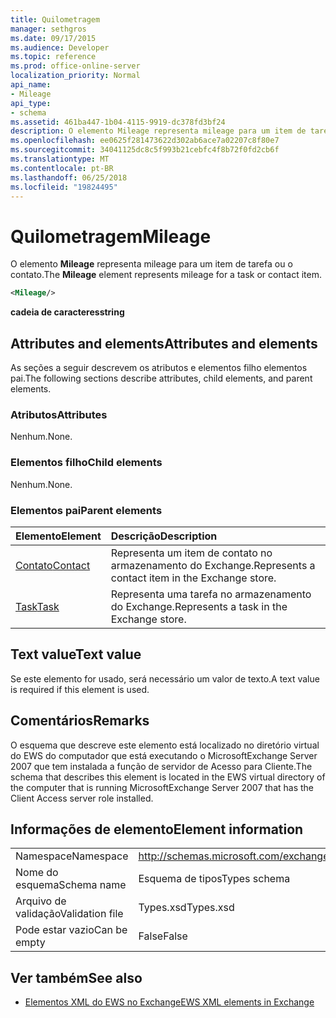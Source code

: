 ```yaml
---
title: Quilometragem
manager: sethgros
ms.date: 09/17/2015
ms.audience: Developer
ms.topic: reference
ms.prod: office-online-server
localization_priority: Normal
api_name:
- Mileage
api_type:
- schema
ms.assetid: 461ba447-1b04-4115-9919-dc378fd3bf24
description: O elemento Mileage representa mileage para um item de tarefa ou o contato.
ms.openlocfilehash: ee0625f281473622d302ab6ace7a02207c8f80e7
ms.sourcegitcommit: 34041125dc8c5f993b21cebfc4f8b72f0fd2cb6f
ms.translationtype: MT
ms.contentlocale: pt-BR
ms.lasthandoff: 06/25/2018
ms.locfileid: "19824495"
---
```

# <a name="mileage"></a><span data-ttu-id="6b787-103">Quilometragem</span><span class="sxs-lookup"><span data-stu-id="6b787-103">Mileage</span></span>

<span data-ttu-id="6b787-104">O elemento **Mileage** representa mileage para um item de tarefa ou o contato.</span><span class="sxs-lookup"><span data-stu-id="6b787-104">The **Mileage** element represents mileage for a task or contact item.</span></span> 
  
```xml
<Mileage/>
```

 <span data-ttu-id="6b787-105">**cadeia de caracteres**</span><span class="sxs-lookup"><span data-stu-id="6b787-105">**string**</span></span>
## <a name="attributes-and-elements"></a><span data-ttu-id="6b787-106">Attributes and elements</span><span class="sxs-lookup"><span data-stu-id="6b787-106">Attributes and elements</span></span>

<span data-ttu-id="6b787-107">As seções a seguir descrevem os atributos e elementos filho elementos pai.</span><span class="sxs-lookup"><span data-stu-id="6b787-107">The following sections describe attributes, child elements, and parent elements.</span></span>
  
### <a name="attributes"></a><span data-ttu-id="6b787-108">Atributos</span><span class="sxs-lookup"><span data-stu-id="6b787-108">Attributes</span></span>

<span data-ttu-id="6b787-109">Nenhum.</span><span class="sxs-lookup"><span data-stu-id="6b787-109">None.</span></span>
  
### <a name="child-elements"></a><span data-ttu-id="6b787-110">Elementos filho</span><span class="sxs-lookup"><span data-stu-id="6b787-110">Child elements</span></span>

<span data-ttu-id="6b787-111">Nenhum.</span><span class="sxs-lookup"><span data-stu-id="6b787-111">None.</span></span>
  
### <a name="parent-elements"></a><span data-ttu-id="6b787-112">Elementos pai</span><span class="sxs-lookup"><span data-stu-id="6b787-112">Parent elements</span></span>

|<span data-ttu-id="6b787-113">**Elemento**</span><span class="sxs-lookup"><span data-stu-id="6b787-113">**Element**</span></span>|<span data-ttu-id="6b787-114">**Descrição**</span><span class="sxs-lookup"><span data-stu-id="6b787-114">**Description**</span></span>|
|:-----|:-----|
|[<span data-ttu-id="6b787-115">Contato</span><span class="sxs-lookup"><span data-stu-id="6b787-115">Contact</span></span>](contact.md) <br/> |<span data-ttu-id="6b787-116">Representa um item de contato no armazenamento do Exchange.</span><span class="sxs-lookup"><span data-stu-id="6b787-116">Represents a contact item in the Exchange store.</span></span>  <br/> |
|[<span data-ttu-id="6b787-117">Task</span><span class="sxs-lookup"><span data-stu-id="6b787-117">Task</span></span>](task.md) <br/> |<span data-ttu-id="6b787-118">Representa uma tarefa no armazenamento do Exchange.</span><span class="sxs-lookup"><span data-stu-id="6b787-118">Represents a task in the Exchange store.</span></span>  <br/> |
   
## <a name="text-value"></a><span data-ttu-id="6b787-119">Text value</span><span class="sxs-lookup"><span data-stu-id="6b787-119">Text value</span></span>

<span data-ttu-id="6b787-120">Se este elemento for usado, será necessário um valor de texto.</span><span class="sxs-lookup"><span data-stu-id="6b787-120">A text value is required if this element is used.</span></span>
  
## <a name="remarks"></a><span data-ttu-id="6b787-121">Comentários</span><span class="sxs-lookup"><span data-stu-id="6b787-121">Remarks</span></span>

<span data-ttu-id="6b787-122">O esquema que descreve este elemento está localizado no diretório virtual do EWS do computador que está executando o MicrosoftExchange Server 2007 que tem instalada a função de servidor de Acesso para Cliente.</span><span class="sxs-lookup"><span data-stu-id="6b787-122">The schema that describes this element is located in the EWS virtual directory of the computer that is running MicrosoftExchange Server 2007 that has the Client Access server role installed.</span></span>
  
## <a name="element-information"></a><span data-ttu-id="6b787-123">Informações de elemento</span><span class="sxs-lookup"><span data-stu-id="6b787-123">Element information</span></span>

|||
|:-----|:-----|
|<span data-ttu-id="6b787-124">Namespace</span><span class="sxs-lookup"><span data-stu-id="6b787-124">Namespace</span></span>  <br/> |http://schemas.microsoft.com/exchange/services/2006/types  <br/> |
|<span data-ttu-id="6b787-125">Nome do esquema</span><span class="sxs-lookup"><span data-stu-id="6b787-125">Schema name</span></span>  <br/> |<span data-ttu-id="6b787-126">Esquema de tipos</span><span class="sxs-lookup"><span data-stu-id="6b787-126">Types schema</span></span>  <br/> |
|<span data-ttu-id="6b787-127">Arquivo de validação</span><span class="sxs-lookup"><span data-stu-id="6b787-127">Validation file</span></span>  <br/> |<span data-ttu-id="6b787-128">Types.xsd</span><span class="sxs-lookup"><span data-stu-id="6b787-128">Types.xsd</span></span>  <br/> |
|<span data-ttu-id="6b787-129">Pode estar vazio</span><span class="sxs-lookup"><span data-stu-id="6b787-129">Can be empty</span></span>  <br/> |<span data-ttu-id="6b787-130">False</span><span class="sxs-lookup"><span data-stu-id="6b787-130">False</span></span>  <br/> |
   
## <a name="see-also"></a><span data-ttu-id="6b787-131">Ver também</span><span class="sxs-lookup"><span data-stu-id="6b787-131">See also</span></span>



- [<span data-ttu-id="6b787-132">Elementos XML do EWS no Exchange</span><span class="sxs-lookup"><span data-stu-id="6b787-132">EWS XML elements in Exchange</span></span>](ews-xml-elements-in-exchange.md)

